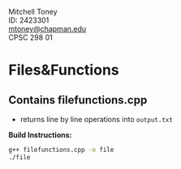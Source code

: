 Mitchell Toney  
ID: 2423301  
mtoney@chapman.edu  
CPSC 298 01 

# Files&Functions

## Contains filefunctions.cpp  
* returns line by line operations into `output.txt`

**Build Instructions:**  
```bash
g++ filefunctions.cpp -o file
./file
```
